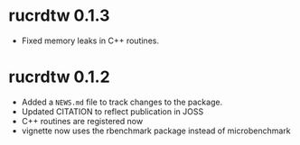 # rucrdtw 0.1.3

* Fixed memory leaks in C++ routines.

# rucrdtw 0.1.2

* Added a `NEWS.md` file to track changes to the package.
* Updated CITATION to reflect publication in JOSS
* C++ routines are registered now
* vignette now uses the rbenchmark package instead of microbenchmark


